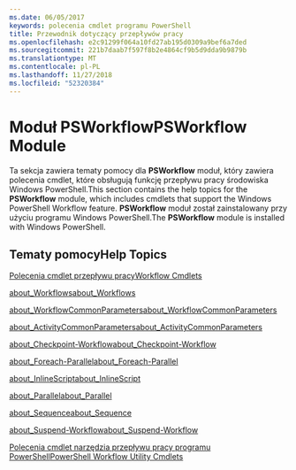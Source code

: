 ```yaml
---
ms.date: 06/05/2017
keywords: polecenia cmdlet programu PowerShell
title: Przewodnik dotyczący przepływów pracy
ms.openlocfilehash: e2c91299f064a10fd27ab195d0309a9bef6a7ded
ms.sourcegitcommit: 221b7daab7f597f8b2e4864cf9b5d9dda9b9879b
ms.translationtype: MT
ms.contentlocale: pl-PL
ms.lasthandoff: 11/27/2018
ms.locfileid: "52320384"
---
```

# <a name="psworkflow-module"></a><span data-ttu-id="26dc1-103">Moduł PSWorkflow</span><span class="sxs-lookup"><span data-stu-id="26dc1-103">PSWorkflow Module</span></span>

<span data-ttu-id="26dc1-104">Ta sekcja zawiera tematy pomocy dla **PSWorkflow** moduł, który zawiera polecenia cmdlet, które obsługują funkcję przepływu pracy środowiska Windows PowerShell.</span><span class="sxs-lookup"><span data-stu-id="26dc1-104">This section contains the help topics for the **PSWorkflow** module, which includes cmdlets that support the Windows PowerShell Workflow feature.</span></span> <span data-ttu-id="26dc1-105">**PSWorkflow** moduł został zainstalowany przy użyciu programu Windows PowerShell.</span><span class="sxs-lookup"><span data-stu-id="26dc1-105">The **PSWorkflow** module is installed with Windows PowerShell.</span></span>

## <a name="help-topics"></a><span data-ttu-id="26dc1-106">Tematy pomocy</span><span class="sxs-lookup"><span data-stu-id="26dc1-106">Help Topics</span></span>

[<span data-ttu-id="26dc1-107">Polecenia cmdlet przepływu pracy</span><span class="sxs-lookup"><span data-stu-id="26dc1-107">Workflow Cmdlets</span></span>](https://go.microsoft.com/fwlink/?LinkID=245865)

[<span data-ttu-id="26dc1-108">about_Workflows</span><span class="sxs-lookup"><span data-stu-id="26dc1-108">about_Workflows</span></span>](https://technet.microsoft.com/library/f2897bdd-1b9d-4679-8b19-09840bd40a22)

[<span data-ttu-id="26dc1-109">about_WorkflowCommonParameters</span><span class="sxs-lookup"><span data-stu-id="26dc1-109">about_WorkflowCommonParameters</span></span>](https://technet.microsoft.com/library/119f968e-618e-439c-b76c-cdd17e6df27c)

[<span data-ttu-id="26dc1-110">about_ActivityCommonParameters</span><span class="sxs-lookup"><span data-stu-id="26dc1-110">about_ActivityCommonParameters</span></span>](https://technet.microsoft.com/library/8ca60664-37c6-4257-a723-e3c41dd10122)

[<span data-ttu-id="26dc1-111">about_Checkpoint-Workflow</span><span class="sxs-lookup"><span data-stu-id="26dc1-111">about_Checkpoint-Workflow</span></span>](https://technet.microsoft.com/library/3a309488-1e7a-4807-b83b-dedbeac3ee1c)

[<span data-ttu-id="26dc1-112">about_Foreach-Parallel</span><span class="sxs-lookup"><span data-stu-id="26dc1-112">about_Foreach-Parallel</span></span>](https://technet.microsoft.com/library/35704780-dde8-4f5f-9319-5b982148bba7)

[<span data-ttu-id="26dc1-113">about_InlineScript</span><span class="sxs-lookup"><span data-stu-id="26dc1-113">about_InlineScript</span></span>](https://technet.microsoft.com/library/f88ed5a9-02d6-4bf0-a031-61198e1e7291)

[<span data-ttu-id="26dc1-114">about_Parallel</span><span class="sxs-lookup"><span data-stu-id="26dc1-114">about_Parallel</span></span>](https://technet.microsoft.com/library/104559a8-e89a-49f5-8c08-e5bf72768cbf)

[<span data-ttu-id="26dc1-115">about_Sequence</span><span class="sxs-lookup"><span data-stu-id="26dc1-115">about_Sequence</span></span>](https://technet.microsoft.com/library/bda3f81a-be8a-43be-b0df-12bb7e193b9b)

[<span data-ttu-id="26dc1-116">about_Suspend-Workflow</span><span class="sxs-lookup"><span data-stu-id="26dc1-116">about_Suspend-Workflow</span></span>](https://technet.microsoft.com/library/be2ded75-1eca-493e-96c1-758f92b5f199)

[<span data-ttu-id="26dc1-117">Polecenia cmdlet narzędzia przepływu pracy programu PowerShell</span><span class="sxs-lookup"><span data-stu-id="26dc1-117">PowerShell Workflow Utility Cmdlets</span></span>](https://technet.microsoft.com/library/a5a32019-0d68-4041-935f-1b1cacaf6d3d)